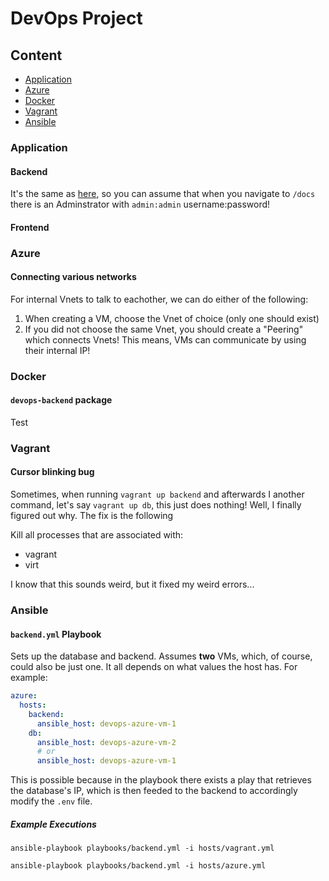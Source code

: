 # DevOps Project

## Content

- [Application](#application)
- [Azure](#azure)
- [Docker](#docker)
- [Vagrant](#vagrant)
- [Ansible](#ansible)

### Application

#### Backend

It's the same as [here](https://github.com/jgenc/hua-distributed-project-backend), so you can assume that when you navigate
to `/docs` there is an Adminstrator with `admin:admin` username:password!

#### Frontend

### Azure

#### Connecting various networks

For internal Vnets to talk to eachother, we can do either of the following:

1. When creating a VM, choose the Vnet of choice (only one should exist)
2. If you did not choose the same Vnet, you should create a "Peering" which connects Vnets! This means, VMs can communicate by using their internal IP!

### Docker

#### `devops-backend` package

Test

### Vagrant

#### Cursor blinking bug

Sometimes, when running `vagrant up backend` and afterwards I another command, let's say
`vagrant up db`, this just does nothing! Well, I finally figured out why. The fix is the following

Kill all processes that are associated with:

- vagrant
- virt

I know that this sounds weird, but it fixed my weird errors...

### Ansible

#### `backend.yml` Playbook

Sets up the database and backend. Assumes **two** VMs, which, of course, could
also be just one. It all depends on what values the host has. For example:

```yaml
azure:
  hosts:
    backend:
      ansible_host: devops-azure-vm-1
    db:
      ansible_host: devops-azure-vm-2
      # or
      ansible_host: devops-azure-vm-1
```

This is possible because in the playbook there exists a play that retrieves the
database's IP, which is then feeded to the backend to accordingly modify the
`.env` file.

##### Example Executions

`ansible-playbook playbooks/backend.yml -i hosts/vagrant.yml`

`ansible-playbook playbooks/backend.yml -i hosts/azure.yml`
